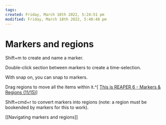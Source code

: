 ```yaml
---
tags: 
created: Friday, March 18th 2022, 5:24:51 pm
modified: Friday, March 18th 2022, 5:40:48 pm
---
```


# Markers and regions
Shift+m to create and name a marker.

Double-click section between markers to create a time-selection.

With snap on, you can snap to markers.

Drag regions to move all the items within it.^[ [This is REAPER 6 - Markers & Regions (11/15)](https://www.youtube.com/watch?v=rPUFHabfdI0&t=374s)]

Shift+cmd+r to convert markers into regions (note: a region must be bookended by markers for this to work).

[[Navigating markers and regions]]